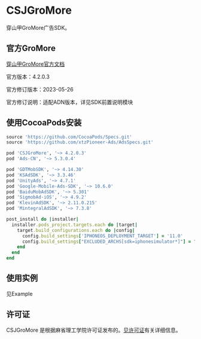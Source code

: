 # CSJGroMore
穿山甲GroMore广告SDK。

## 官方GroMore
[穿山甲GroMore官方文档](https://www.csjplatform.com/union/media/union/download/detail?id=79&osType=ios&locale=zh-CN&backPath=/union/media/union/download/groMore)
<p>官方版本：4.2.0.3<br>
<p>官方修订版本：2023-05-26<br>
<p>官方修订说明：适配ADN版本，详见SDK前置说明模块<br>

## 使用CocoaPods安装
```ruby
source 'https://github.com/CocoaPods/Specs.git'
source 'https://github.com/xtzPioneer-Ads/AdsSpecs.git'
```
```ruby
pod 'CSJGroMore', '~> 4.2.0.3'
pod 'Ads-CN', '~> 5.3.0.4'
```
```ruby
pod 'GDTMobSDK', '~> 4.14.30'
pod 'KSAdSDK', '~> 3.3.46'
pod 'UnityAds', '~> 4.7.1'
pod 'Google-Mobile-Ads-SDK', '~> 10.6.0'
pod 'BaiduMobAdSDK', '~> 5.301'
pod 'SigmobAd-iOS', '~> 4.9.2'
pod 'KlevinAdSDK', '~> 2.11.0.215'
pod 'MintegralAdSDK', '~> 7.3.8'
```
```ruby
post_install do |installer|
  installer.pods_project.targets.each do |target|
    target.build_configurations.each do |config|
      config.build_settings['IPHONEOS_DEPLOYMENT_TARGET'] = '11.0'
      config.build_settings["EXCLUDED_ARCHS[sdk=iphonesimulator*]"] = "arm64"
    end
  end
end
```

## 使用实例
见Example

## 许可证
CSJGroMore 是根据麻省理工学院许可证发布的。[见许可证](https://github.com/xtzPioneer-Ads/CSJGroMore/blob/main/LICENSE)有关详细信息。
